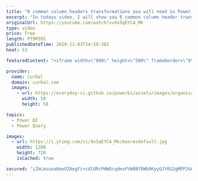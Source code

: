 ```yaml
---
title: "8 common column headers transformations you will need in Power Query"
excerpt: "In todays video, I will show you 8 common column header transformations that you will probably need to do in Power Query. Looking for a specific one? Use the keynotes below:  Keynotes:\r  01:00 CamelCase to Camel case\r 02:00 Proper casing to Proper Casing\r 02:24 Uppercasing to UPPERCASING\r 02:30 LOWERCASING"
originalUrl: https://youtube.com/watch?v=9x5qEYCA_Mk
type: video
price: Free
length: PT9M59S
publishedDateTime: 2019-12-03T14:58:38Z
heat: 53

featuredContent: "<iframe width=\"800\" height=\"500\" frameborder=\"0\" src=\"https://www.youtube.com/embed/9x5qEYCA_Mk\" allow=\"accelerometer; autoplay; encrypted-media; gyroscope; picture-in-picture\" allowfullscreen></iframe>"

provider:
  name: Curbal
  domain: curbal.com
  images:
    - url: https://everyday-cc.github.io/powerbi/assets/images/organizations/curbal.com-50x50.jpg
      width: 50
      height: 50

topics:
  - Power BI
  - Power Query

images:
  - url: https://i.ytimg.com/vi/9x5qEYCA_Mk/maxresdefault.jpg
    width: 1280
    height: 720
    isCached: true

secured: "iJbLmsueaQeeOZAegFi+c4lORcPHWOcqdmvFVW8BfRWb9KyyQJY6S2gMPPJUoPFOAYjEwcKze4ovodr03TUdnd3xgyFJWcESo4arabPVTdWNUPWyZOoGu+c/P87kXwUVGSDDorWiNir56Zwmooj22sc5jWBysGedbWiU24/N702ZleOanm0pI9rJ9eYg2LrJK7xS6NHF65DeUUHgrs6OwXPFr2n5Bze6w7b2wk5TvirILlwQGxHXs4im8FlJVkXzg+bCiHTVIrMgz5cOWRrZmjeSa7umeO7FWYJ4uuprSZfqPby7+as5/cUm/wAjHkhcxX4VRqm3xt/ytNBlhktN7MfIUWJfvCR4ML0OWE7hiQAMOTvlRxE2E1ZKqZZ6fNrtFcu0IRO5N9oSyHPQrsT/61YD06L9VG0QoothD3Q1PkQ=;ov0GP2/vGPh4Pyoy1mE7GA=="
---
```


